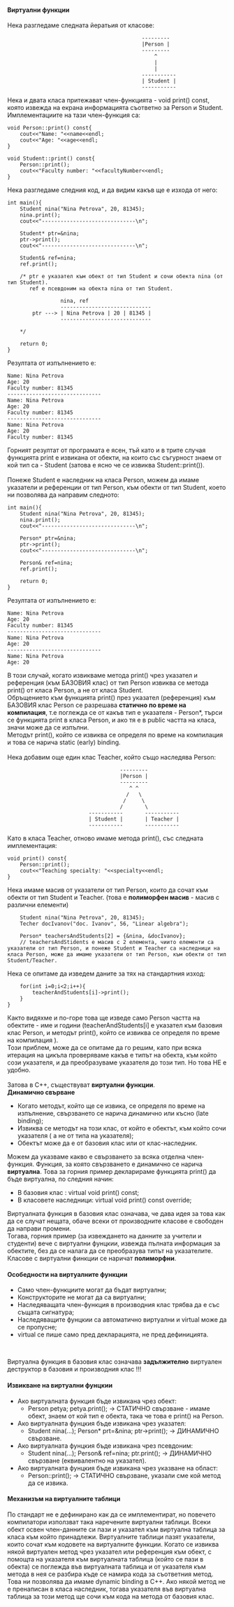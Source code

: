 #### Виртуални функции
Нека разгледаме следната йератьия от класове:
``` 
                                           ---------
                                           |Person |
                                           ---------
                                               ^
                                               |
                                               |
                                           -----------       
                                           | Student |
                                           -----------  
```
Нека и двата класа притежават член-функцията - void print() const, която извежда на екрана информацията съответно за Person и Student. Имплементациите на тази член-функция са:
```
void Person::print() const{
    cout<<"Name: "<<name<<endl;
    cout<<"Age: "<<age<<endl;
}

void Student::print() const{
    Person::print();
    cout<<"Faculty number: "<<facultyNumber<<endl;
}
```
Нека разгледаме следния код, и да видим какъв ще е изхода от него:
```
int main(){
    Student nina("Nina Petrova", 20, 81345);
    nina.print();
    cout<<"------------------------------\n";
    
    Student* ptr=&nina;
    ptr->print();
    cout<<"------------------------------\n";

    Student& ref=nina;
    ref.print();
    
    /* ptr е указател към обект от тип Student и сочи обекта nina (от тип Student).
       ref е псевдоним на обекта nina от тип Student.
    
                 nina, ref
                 -----------------------------
        ptr ---> | Nina Petrova | 20 | 81345 |
                 -----------------------------
        
    */
    
    return 0;
}
```
Резултата от изпълнението е:
```
Name: Nina Petrova
Age: 20
Faculty number: 81345
------------------------------
Name: Nina Petrova
Age: 20
Faculty number: 81345
------------------------------
Name: Nina Petrova
Age: 20
Faculty number: 81345
```
Горният резултат от програмата е ясен, тъй като и в трите случая функцията print е извикана от обекти, на които със съгурност знаем от кой тип са - Student (затова е ясно че се извиква Student::print()). <br />
<br />
Понеже Student е наследник на класа Person, можем да имаме указатели и референции от тип Person, към обекти от тип Student, което ни позволява да направим следното:
```
int main(){
    Student nina("Nina Petrova", 20, 81345);
    nina.print();
    cout<<"------------------------------\n";
    
    Person* ptr=&nina;
    ptr->print();
    cout<<"------------------------------\n";

    Person& ref=nina;
    ref.print();
    
    return 0;
}
```
Резултата от изпълнението е:
```
Name: Nina Petrova
Age: 20
Faculty number: 81345
------------------------------
Name: Nina Petrova
Age: 20
------------------------------
Name: Nina Petrova
Age: 20
```
В този случай, когато извикваме метода print() чрез указател и референция (към БАЗОВИЯ клас) от тип Person извиква се метода print() от класа Person, а не от класа Student.<br />
Обръщението към функцията print() през указател (референция) към БАЗОВИЯ клас Person се разрешава **статично по време на компилация**, т.е поглежда се от какъв тип е указателя - Person*, търси се функцията print в класа Person, и ако тя е в public частта на класа, значи може да се изпълни. <br />
Методът print(), който се извиква се определя по време на компилация и това се нарича static (early) binding.<br />
<br />
Нека добавим още един клас Teacher, който също наследява Person:
``` 
                                    ---------
                                    |Person |
                                    ---------
                                       ^ ^
                                      /   \
                                     /     \
                                    /       \
                          -----------       -----------
                          | Student |       | Teacher |
                          -----------       -----------
```
Като в класа Teacher, отново имаме метода print(), със следната имплементация:
```
void print() const{
    Person::print();
    cout<<"Teaching specialty: "<<specialty<<endl;
}
```
Нека имаме масив от указатели от тип Person, които да сочат към обекти от тип Student и Teacher. (това е **полиморфен масив** - масив с различни елементи)
```
    Student nina("Nina Petrova", 20, 81345);
    Techer docIvanov("doc. Ivanov", 56, "Linear algebra");
    
    Person* teachersAndStudents[2] = {&nina, &docIvanov};
    // teachersAndStidents е масив с 2 елемента, чиито елементи са указатели от тип Person, и понеже Student и Teacher са наследници на класа Person, може да имаме указатели от тип Person, към обекти от тип Student/Teacher.
```
Нека се опитаме да изведем даните за тях на стандартния изход:
```
    for(int i=0;i<2;i++){
        teacherAndStudents[i]->print();
    }
}
```
Както видяхме и по-горе това ще изведе само Person частта на обектите - име и години (teacherAndStudents[i] е указател към базовия клас Person, и методът print(), който се извиква се определя по време на компилация ). <br />
Този приблем, може да се опитаме да го решим, като при всяка итерация на цикъла проверяваме какъв е типът на обекта, към който сози указателя, и да преобразуваме указателя до този тип. Но това НЕ е удобно. <br />
<br />
Затова в C++, съществуват **виртуални функции**. <br />
**Динамично свърване** <br />
- Когато методът, който ще се извика, се определя по време на изпълнение, свързването се нарича динамично или късно (late binding);
- Извиква се методът на този клас, от който е обектът, към който сочи указателя ( а не от типа на указателя);
- Обектът може да е от базовия клас или от клас-наследник.

Можем да указваме какво е свързването за всяка отделна член-функция. Функция, за която свързването е динамично се нарича **виртуална**.
Това за горния пример декларираме функцията print() да бъде виртуална, по следния начин:
- В базовия клас : virtual void print() const;
- В класовете наследници: virtual void print() const override;

Виртуалната функция в базовия клас означава, че дава идея за това как да се случат нещата, обаче всеки от производните класове е свободен да направи промени.<br />
Тогава, горния пример (за извеждането на данните за учители и студенти) вече с виртуални фунцкии, извежда пълната информация за обектите, без да се налага да се преобразува типът на указателите. <br />
Класове с виртуални финкции се наричат **полиморфни**.

#### Особедности на виртуалните функции
- Само член-функциите могат да бъдат виртуални;
- Конструкторите не могат да са виртуални;
- Наследяващата член-функция в производния клас трябва да е със същата сигнатура;
- Наследяващите фунцкии са автоматично виртуални и virtual може да се пропусне;
- virtual се пише само пред декларацията, не пред дефиницията.
<br />

Виртуална функция в базовия клас означава **задължително** виртуален деструктор в базовия и производния клас !!!

#### Извикване на виртуални фунцкии
- Ако виртуалната функция бъде извикана чрез обект:
    - Person petya; petya.print(); -> СТАТИЧНО свързване - имаме обект, знаем от кой тип е обекта, така че това е print() на Person.
- Ако виртуалната фунцкия бъде извикана чрез указател:
    - Student nina(...); Person* prt=&nina; ptr->print(); -> ДИНАМИЧНО свързване.
- Ако виртуалната фунцкия бъде извикана чрез псевдоним:
    - Student nina(...); Person& ref=nina; ptr.print(); -> ДИНАМИЧНО свързване (еквивалентно на указател).
- Ако виртуалната фунцкия бъде извикана чрез указване на област:
    - Person::print(); -> СТАТИЧНО свързване, указали сме кой метод да се извика.
    
#### Механизъм на виртуалните таблици
По стандарт не е дефинирано как да се имплементират, но повечето компилатори използват така наречените виртуални таблици. Всеки обект освен член-данните си пази и указател към виртуална таблица за класа към който принадлежи. Виртуалните таблици пазят указатели, които сочат към кодовете на виртуалните функции. Когато се извиква някой виртуален метод чрез указател или референция към обект, с помощта на указателя към виртуалната таблица (който се пази в обекта) се поглежда във виртуалната таблица и от указателя към метода в нея се разбира къде се намира кода за съответния метод. Това ни позволява да имаме dynamic binding в C++. Ако някой метод не е пренаписан в класа наследник, тогава указателя във виртуална таблица за този метод ще сочи към кода на метода от базовия клас.


